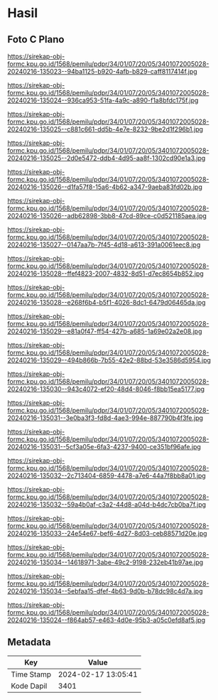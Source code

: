 # Hasil

## Foto C Plano

https://sirekap-obj-formc.kpu.go.id/1568/pemilu/pdpr/34/01/07/20/05/3401072005028-20240216-135023--94ba1125-b920-4afb-b829-caff8117414f.jpg

https://sirekap-obj-formc.kpu.go.id/1568/pemilu/pdpr/34/01/07/20/05/3401072005028-20240216-135024--936ca953-51fa-4a9c-a890-f1a8bfdc175f.jpg

https://sirekap-obj-formc.kpu.go.id/1568/pemilu/pdpr/34/01/07/20/05/3401072005028-20240216-135025--c881c661-dd5b-4e7e-8232-9be2d1f296b1.jpg

https://sirekap-obj-formc.kpu.go.id/1568/pemilu/pdpr/34/01/07/20/05/3401072005028-20240216-135025--2d0e5472-ddb4-4d95-aa8f-1302cd90e1a3.jpg

https://sirekap-obj-formc.kpu.go.id/1568/pemilu/pdpr/34/01/07/20/05/3401072005028-20240216-135026--d1fa57f8-15a6-4b62-a347-9aeba83fd02b.jpg

https://sirekap-obj-formc.kpu.go.id/1568/pemilu/pdpr/34/01/07/20/05/3401072005028-20240216-135026--adb62898-3bb8-47cd-89ce-c0d521185aea.jpg

https://sirekap-obj-formc.kpu.go.id/1568/pemilu/pdpr/34/01/07/20/05/3401072005028-20240216-135027--0147aa7b-7f45-4d18-a613-391a0061eec8.jpg

https://sirekap-obj-formc.kpu.go.id/1568/pemilu/pdpr/34/01/07/20/05/3401072005028-20240216-135028--ffef4823-2007-4832-8d51-d7ec8654b852.jpg

https://sirekap-obj-formc.kpu.go.id/1568/pemilu/pdpr/34/01/07/20/05/3401072005028-20240216-135028--e268f6b4-b5f1-4026-8dc1-6479d06465da.jpg

https://sirekap-obj-formc.kpu.go.id/1568/pemilu/pdpr/34/01/07/20/05/3401072005028-20240216-135029--e81a0f47-ff54-427b-a685-1a69e02a2e08.jpg

https://sirekap-obj-formc.kpu.go.id/1568/pemilu/pdpr/34/01/07/20/05/3401072005028-20240216-135029--494b866b-7b55-42e2-88bd-53e3586d5954.jpg

https://sirekap-obj-formc.kpu.go.id/1568/pemilu/pdpr/34/01/07/20/05/3401072005028-20240216-135030--943c4072-ef20-48d4-8046-f8bb15ea5177.jpg

https://sirekap-obj-formc.kpu.go.id/1568/pemilu/pdpr/34/01/07/20/05/3401072005028-20240216-135031--3e0ba3f3-fd8d-4ae3-994e-887790b4f3fe.jpg

https://sirekap-obj-formc.kpu.go.id/1568/pemilu/pdpr/34/01/07/20/05/3401072005028-20240216-135031--5cf3a05e-6fa3-4237-9400-ce351bf96afe.jpg

https://sirekap-obj-formc.kpu.go.id/1568/pemilu/pdpr/34/01/07/20/05/3401072005028-20240216-135032--2c713404-6859-4478-a7e6-44a7f8bb8a01.jpg

https://sirekap-obj-formc.kpu.go.id/1568/pemilu/pdpr/34/01/07/20/05/3401072005028-20240216-135032--59a4b0af-c3a2-44d8-a04d-b4dc7cb0ba7f.jpg

https://sirekap-obj-formc.kpu.go.id/1568/pemilu/pdpr/34/01/07/20/05/3401072005028-20240216-135033--24e54e67-bef6-4d27-8d03-ceb88571d20e.jpg

https://sirekap-obj-formc.kpu.go.id/1568/pemilu/pdpr/34/01/07/20/05/3401072005028-20240216-135034--14618971-3abe-49c2-9198-232eb41b97ae.jpg

https://sirekap-obj-formc.kpu.go.id/1568/pemilu/pdpr/34/01/07/20/05/3401072005028-20240216-135034--5ebfaa15-dfef-4b63-9d0b-b78dc98c4d7a.jpg

https://sirekap-obj-formc.kpu.go.id/1568/pemilu/pdpr/34/01/07/20/05/3401072005028-20240216-135024--f864ab57-e463-4d0e-95b3-a05c0efd8af5.jpg


## Metadata

| Key        | Value               |
| ---------- | ------------------- |
| Time Stamp | 2024-02-17 13:05:41 |
| Kode Dapil | 3401                |



